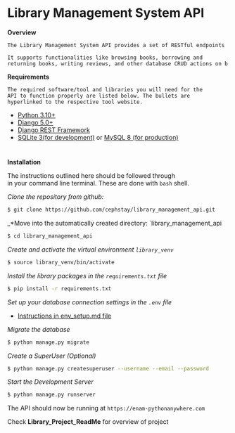 # Library Management System API
   __Overview__  
```
The Library Management System API provides a set of RESTful endpoints 
    
It supports functionalities like browsing books, borrowing and
returning books, writing reviews, and other database CRUD actions on b
```
__Requirements__    

    The required software/tool and libraries you will need for the  
    API to function properly are listed below. The bullets are  
    hyperlinked to the respective tool website.

- [Python 3.10+](https://www.python.org/downloads/release/python-3100/)
- [Django 5.0+](https://www.djangoproject.com/download/)
- [Django REST Framework](https://www.django-rest-framework.org/)
- [SQLite 3(for development)](https://www.sqlite.org/download.html) or [MySQL 8 (for production)](https://dev.mysql.com/downloads/installer/)

#
__Installation__    

The instructions outlined here should be followed through   
in your command line terminal. These are done with `bash` shell.

_*Clone the repository from github:*_ 
```bash
$ git clone https://github.com/cephstay/library_management_api.git
```

_*Move into the automatically created directory: `library_management_api
```bash
$ cd library_management_api
```

_*Create and activate the virtual environment `library_venv`*_
```bash
$ source library_venv/bin/activate
```

_*Install the library packages in the `requirements.txt` file*_
```bash
$ pip install -r requirements.txt
```

_*Set up your database connection settings in the `.env` file*_

- [Instructions in env_setup.md file]()

_*Migrate the database*_
```bash
$ python manage.py migrate
```

_*Create a SuperUser (Optional)*_
```bash
$ python manage.py createsuperuser --username --email --password
```

_*Start the Development Server*_
```bash
$ python manage.py runserver
```

The API should now be running at `https://enam-pythonanywhere.com`

Check __Library_Project_ReadMe__ for overview of project
